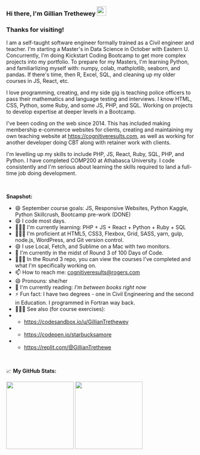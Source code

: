 ### Hi there, I'm Gillian Trethewey</a> <img src="https://media.giphy.com/media/hvRJCLFzcasrR4ia7z/giphy.gif" width="25px">



### Thanks for visiting! &nbsp; 

I am a self-taught software engineer formally trained as a Civil engineer and teacher. I'm starting a Master's in Data Science in October with Eastern U. Concurrently, I'm doing Kickstart Coding Bootcamp to get more complex projects into my portfolio. To prepare for my Masters, I'm learning Python, and familiarlizing myself with: numpy, colab, mathplotlib, seaborn, and pandas. If there's time, then R, Excel, SQL, and cleaning up my older courses in JS, React, etc.

I love programming, creating, and my side gig is teaching police officers to pass their mathematics and language testing and interviews. I know HTML, CSS, Python, some Ruby, and some JS, PHP, and SQL. Working on projects to develop expertise at deeper levels in a Bootcamp.

I've been coding on the web since 2014.  This has included making membership e-commerce websites for clients, creating and maintaining my own teaching website at https://cognitiveresults.com, as well as working for another developer doing CBT along with retainer work with clients. 

I'm levelling up my skills to include PHP, JS, React, Ruby, SQL, PHP, and Python. I have completed COMP200 at Athabasca University. I code consistently and I'm serious about learning the skills required to land a full-time job doing development.
  
<br>

**Snapshot:**
- 😄 September course goals: JS, Responsive Websites, Python Kaggle, Python Skillcrush, Bootcamp pre-work (DONE)
- 😄 I code most days.
- 👨🏻‍💻 I'm currently learning: PHP + JS + React + Python + Ruby + SQL 
- 👨🏻‍💻 I'm proficient at HTML5, CSS3, Flexbox, Grid, SASS, yarn, gulp, node.js, WordPress, and Git version control. 
- 😄 I use Local, Fetch, and Sublime on a Mac with two monitors.
- 🔭 I'm currently in the midst of Round 3 of 100 Days of Code.
- 👨🏻‍💻 In the Round 3 repo, you can view the courses I've completed and what I'm specifically working on.
- 📫 How to reach me: cognitiveresults@rogers.com
- 😄 Pronouns: she/her
- :book: I'm currently reading: _I'm between books right now_
- ⚡ Fun fact: I have two degrees - one in Civil Engineering and the second in Education. I programmed in Fortran way back.
- 👨🏻‍💻 See also (for course exercises): 
- - https://codesandbox.io/u/GillianTrethewey
- - https://codepen.io/starbucksamore
- - https://replit.com/@GillianTrethewe
<br>

📈 **My GitHub Stats:**

<p>
  <img height="180em" src="https://github-readme-stats.vercel.app/api?username=GillianTrethewey&show_icons=true&hide_border=true&&count_private=true&include_all_commits=true" />
  <img height="180em" src="https://github-readme-stats.vercel.app/api/top-langs/?username=GillianTrethewey&exclude_repo=KNN-Image-Classification&show_icons=true&hide_border=true&layout=compact&langs_count=8"/>
</p>

